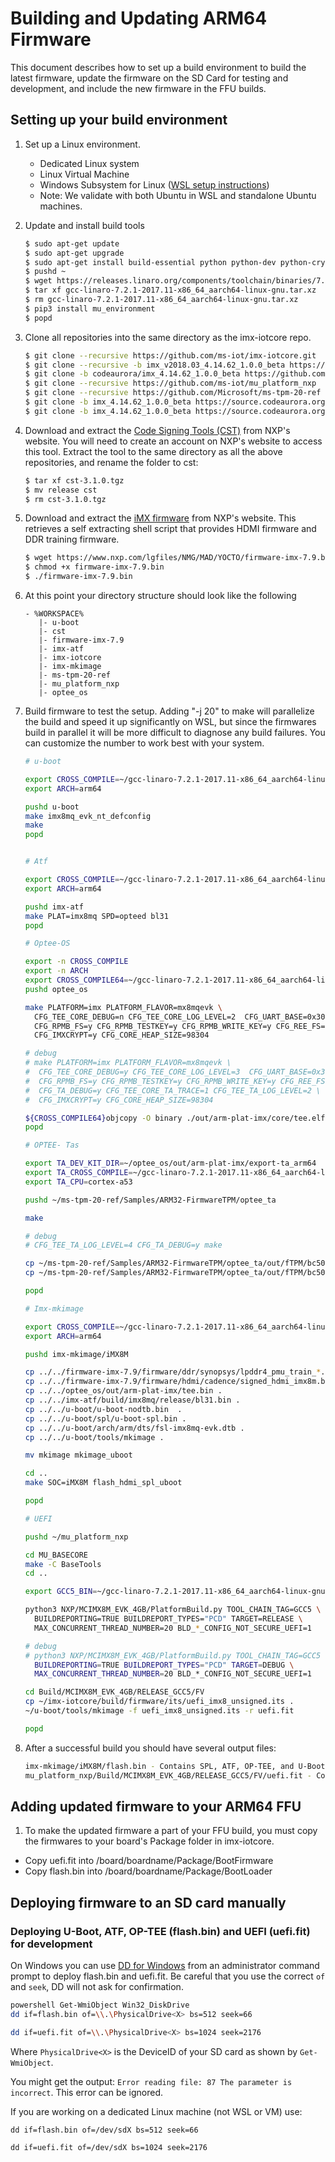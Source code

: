 Building and Updating ARM64 Firmware
==============

This document describes how to set up a build environment to build the latest firmware, update the firmware on the SD Card for testing and development, and include the new firmware in the FFU builds.

## Setting up your build environment

1) Set up a Linux environment.
    * Dedicated Linux system
    * Linux Virtual Machine
    * Windows Subsystem for Linux ([WSL setup instructions](https://docs.microsoft.com/en-us/windows/wsl/install-win10))
    * Note: We validate with both Ubuntu in WSL and standalone Ubuntu machines.

1) Update and install build tools
    ```bash
    $ sudo apt-get update
    $ sudo apt-get upgrade
    $ sudo apt-get install build-essential python python-dev python-crypto python-wand device-tree-compiler bison flex swig iasl uuid-dev wget git bc libssl-dev zlib1g-dev python3-pip
    $ pushd ~
    $ wget https://releases.linaro.org/components/toolchain/binaries/7.2-2017.11/aarch64-linux-gnu/gcc-linaro-7.2.1-2017.11-x86_64_aarch64-linux-gnu.tar.xz
    $ tar xf gcc-linaro-7.2.1-2017.11-x86_64_aarch64-linux-gnu.tar.xz
    $ rm gcc-linaro-7.2.1-2017.11-x86_64_aarch64-linux-gnu.tar.xz
    $ pip3 install mu_environment
    $ popd
    ```

1) Clone all repositories into the same directory as the imx-iotcore repo.
    ```bash
    $ git clone --recursive https://github.com/ms-iot/imx-iotcore.git
    $ git clone --recursive -b imx_v2018.03_4.14.62_1.0.0_beta https://github.com/ms-iot/u-boot.git
    $ git clone -b codeaurora/imx_4.14.62_1.0.0_beta https://github.com/ms-iot/optee_os.git
    $ git clone --recursive https://github.com/ms-iot/mu_platform_nxp
    $ git clone --recursive https://github.com/Microsoft/ms-tpm-20-ref
    $ git clone -b imx_4.14.62_1.0.0_beta https://source.codeaurora.org/external/imx/imx-atf
    $ git clone -b imx_4.14.62_1.0.0_beta https://source.codeaurora.org/external/imx/imx-mkimage
    ```

1) Download and extract the [Code Signing Tools (CST)](https://www.nxp.com/webapp/sps/download/license.jsp?colCode=IMX_CST_TOOL) from NXP's website. You will need to create an account on NXP's website to access this tool. Extract the tool to the same directory as all the above repositories, and rename the folder to cst:
    ```bash
    $ tar xf cst-3.1.0.tgz
    $ mv release cst
    $ rm cst-3.1.0.tgz
    ```

1) Download and extract the [iMX firmware](https://www.nxp.com/lgfiles/NMG/MAD/YOCTO/firmware-imx-7.9.bin) from NXP's website. This retrieves a self extracting shell script that provides HDMI firmware and DDR training firmware. 
    ```bash
    $ wget https://www.nxp.com/lgfiles/NMG/MAD/YOCTO/firmware-imx-7.9.bin
    $ chmod +x firmware-imx-7.9.bin
    $ ./firmware-imx-7.9.bin
    ````

1) At this point your directory structure should look like the following
    ```
    - %WORKSPACE%
       |- u-boot
       |- cst
       |- firmware-imx-7.9
       |- imx-atf
       |- imx-iotcore
       |- imx-mkimage
       |- ms-tpm-20-ref
       |- mu_platform_nxp
       |- optee_os
    ```

1) Build firmware to test the setup. Adding "-j 20" to make will parallelize the build and speed it up significantly on WSL, but since the firmwares build in parallel it will be more difficult to diagnose any build failures. You can customize the number to work best with your system.

    ```bash
    # u-boot
    
    export CROSS_COMPILE=~/gcc-linaro-7.2.1-2017.11-x86_64_aarch64-linux-gnu/bin/aarch64-linux-gnu-
    export ARCH=arm64
    
    pushd u-boot
    make imx8mq_evk_nt_defconfig
    make
    popd
    
    
    # Atf
    
    export CROSS_COMPILE=~/gcc-linaro-7.2.1-2017.11-x86_64_aarch64-linux-gnu/bin/aarch64-linux-gnu-
    export ARCH=arm64
    
    pushd imx-atf
    make PLAT=imx8mq SPD=opteed bl31
    popd
    
    # Optee-OS
    
    export -n CROSS_COMPILE
    export -n ARCH
    export CROSS_COMPILE64=~/gcc-linaro-7.2.1-2017.11-x86_64_aarch64-linux-gnu/bin/aarch64-linux-gnu-
    pushd optee_os
    
    make PLATFORM=imx PLATFORM_FLAVOR=mx8mqevk \
      CFG_TEE_CORE_DEBUG=n CFG_TEE_CORE_LOG_LEVEL=2  CFG_UART_BASE=0x30890000 \
      CFG_RPMB_FS=y CFG_RPMB_TESTKEY=y CFG_RPMB_WRITE_KEY=y CFG_REE_FS=n  \
      CFG_IMXCRYPT=y CFG_CORE_HEAP_SIZE=98304
    
    # debug
    # make PLATFORM=imx PLATFORM_FLAVOR=mx8mqevk \
    #  CFG_TEE_CORE_DEBUG=y CFG_TEE_CORE_LOG_LEVEL=3  CFG_UART_BASE=0x30890000 \
    #  CFG_RPMB_FS=y CFG_RPMB_TESTKEY=y CFG_RPMB_WRITE_KEY=y CFG_REE_FS=n \
    #  CFG_TA_DEBUG=y CFG_TEE_CORE_TA_TRACE=1 CFG_TEE_TA_LOG_LEVEL=2 \
    #  CFG_IMXCRYPT=y CFG_CORE_HEAP_SIZE=98304
    
    ${CROSS_COMPILE64}objcopy -O binary ./out/arm-plat-imx/core/tee.elf ./out/arm-plat-imx/tee.bin
    popd
    
    # OPTEE- Tas
    
    export TA_DEV_KIT_DIR=~/optee_os/out/arm-plat-imx/export-ta_arm64
    export TA_CROSS_COMPILE=~/gcc-linaro-7.2.1-2017.11-x86_64_aarch64-linux-gnu/bin/aarch64-linux-gnu-
    export TA_CPU=cortex-a53
    
    pushd ~/ms-tpm-20-ref/Samples/ARM32-FirmwareTPM/optee_ta
    
    make
    
    # debug
    # CFG_TEE_TA_LOG_LEVEL=4 CFG_TA_DEBUG=y make
    
    cp ~/ms-tpm-20-ref/Samples/ARM32-FirmwareTPM/optee_ta/out/fTPM/bc50d971-d4c9-42c4-82cb-343fb7f37896.ta ~/mu_platform_nxp/Microsoft/OpteeClientPkg/Bin/fTpmTa/Arm64/Test
    cp ~/ms-tpm-20-ref/Samples/ARM32-FirmwareTPM/optee_ta/out/fTPM/bc50d971-d4c9-42c4-82cb-343fb7f37896.elf ~/mu_platform_nxp/Microsoft/OpteeClientPkg/Bin/fTpmTa/Arm64/Test
    
    popd
    
    # Imx-mkimage
    
    export CROSS_COMPILE=~/gcc-linaro-7.2.1-2017.11-x86_64_aarch64-linux-gnu/bin/aarch64-linux-gnu-
    export ARCH=arm64
    
    pushd imx-mkimage/iMX8M
    
    cp ../../firmware-imx-7.9/firmware/ddr/synopsys/lpddr4_pmu_train_*.bin .
    cp ../../firmware-imx-7.9/firmware/hdmi/cadence/signed_hdmi_imx8m.bin .
    cp ../../optee_os/out/arm-plat-imx/tee.bin .
    cp ../../imx-atf/build/imx8mq/release/bl31.bin .
    cp ../../u-boot/u-boot-nodtb.bin  .
    cp ../../u-boot/spl/u-boot-spl.bin .
    cp ../../u-boot/arch/arm/dts/fsl-imx8mq-evk.dtb .
    cp ../../u-boot/tools/mkimage .
    
    mv mkimage mkimage_uboot
    
    cd ..
    make SOC=iMX8M flash_hdmi_spl_uboot
    
    popd
    
    # UEFI
    
    pushd ~/mu_platform_nxp
    
    cd MU_BASECORE
    make -C BaseTools
    cd ..
    
    export GCC5_BIN=~/gcc-linaro-7.2.1-2017.11-x86_64_aarch64-linux-gnu/bin/
    
    python3 NXP/MCIMX8M_EVK_4GB/PlatformBuild.py TOOL_CHAIN_TAG=GCC5 \
      BUILDREPORTING=TRUE BUILDREPORT_TYPES="PCD" TARGET=RELEASE \
      MAX_CONCURRENT_THREAD_NUMBER=20 BLD_*_CONFIG_NOT_SECURE_UEFI=1

    # debug
    # python3 NXP/MCIMX8M_EVK_4GB/PlatformBuild.py TOOL_CHAIN_TAG=GCC5 \
      BUILDREPORTING=TRUE BUILDREPORT_TYPES="PCD" TARGET=DEBUG \
      MAX_CONCURRENT_THREAD_NUMBER=20 BLD_*_CONFIG_NOT_SECURE_UEFI=1
    
    cd Build/MCIMX8M_EVK_4GB/RELEASE_GCC5/FV
    cp ~/imx-iotcore/build/firmware/its/uefi_imx8_unsigned.its .
    ~/u-boot/tools/mkimage -f uefi_imx8_unsigned.its -r uefi.fit
    
    popd
    ```
    
1) After a successful build you should have several output files:
    ```bash
    imx-mkimage/iMX8M/flash.bin - Contains SPL, ATF, OP-TEE, and U-Boot proper
    mu_platform_nxp/Build/MCIMX8M_EVK_4GB/RELEASE_GCC5/FV/uefi.fit - Contains the UEFI firmware
    ```

## Adding updated firmware to your ARM64 FFU
1) To make the updated firmware a part of your FFU build, you must copy the firmwares to your board's Package folder in imx-iotcore.
 * Copy uefi.fit into /board/boardname/Package/BootFirmware
 * Copy flash.bin into /board/boardname/Package/BootLoader

## Deploying firmware to an SD card manually

### Deploying U-Boot, ATF, OP-TEE (flash.bin) and UEFI (uefi.fit) for development
  On Windows you can use [DD for Windows](http://www.chrysocome.net/dd) from an administrator command prompt to deploy flash.bin and uefi.fit.
  Be careful that you use the correct `of` and `seek`, DD will not ask for confirmation.

  ```bash
  powershell Get-WmiObject Win32_DiskDrive
  dd if=flash.bin of=\\.\PhysicalDrive<X> bs=512 seek=66

  dd if=uefi.fit of=\\.\PhysicalDrive<X> bs=1024 seek=2176

  ```
  Where `PhysicalDrive<X>` is the DeviceID of your SD card as shown by `Get-WmiObject`.

You might get the output: `Error reading file: 87 The parameter is incorrect`. This error can be ignored.

If you are working on a dedicated Linux machine (not WSL or VM) use:
```
dd if=flash.bin of=/dev/sdX bs=512 seek=66

dd if=uefi.fit of=/dev/sdX bs=1024 seek=2176
```
